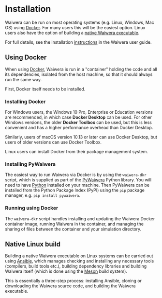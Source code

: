 # Installation

Waiwera can be run on most operating systems (e.g. Linux, Windows, Mac
OS) using [Docker](install.md#using-docker). For many users this will
be the easiest option. Linux users also have the option of building a
[native Waiwera executable](install.md#native-linux-build).

For full details, see the installation
[instructions](https://waiwera.readthedocs.io/en/latest/installation.html)
in the Waiwera user guide.

## Using Docker

When using [Docker](https://www.docker.com/), Waiwera is run in a
"container" holding the code and all its dependencies, isolated from
the host machine, so that it should always run the same way.

First, Docker itself needs to be installed.

### Installing Docker

For Windows users, the Windows 10 Pro, Enterprise or Education
versions are recommended, in which case **Docker Desktop** can be
used. For other Windows versions, the older **Docker Toolbox** can be
used, but this is less convenient and has a higher performance
overhead than Docker Desktop.

Similarly, users of macOS version 10.13 or later can use Docker
Desktop, but users of older versions can use Docker Toolbox.

Linux users can install Docker from their package management system.

### Installing PyWaiwera

The easiest way to run Waiwera via Docker is by using the
`waiwera-dkr` script, which is supplied as part of the
[PyWaiwera](https://pypi.org/project/pywaiwera) Python library. You
will need to have [Python](https://www.python.org/) installed on your
machine. Then PyWaiwera can be installed from the Python Package Index
(PyPI) using the `pip` package manager, e.g. `pip install pywaiwera`.

### Running using Docker

The `waiwera-dkr` script handles installing and updating the Waiwera
Docker container image, running Waiwera in the container, and managing
the sharing of files between the container and your simulation
directory.

## Native Linux build

Building a native Waiwera executable on Linux systems can be carried
out using [Ansible](https://www.ansible.com/), which manages checking
and installing any necessary tools (compilers, build tools etc.),
building dependency libraries and building Waiwera itself (which is
done using the [Meson](https://mesonbuild.com/) build system).

This is essentially a three-step process: installing Ansible, cloning
or downloading the Waiwera source code, and building the Waiwera
executable.


